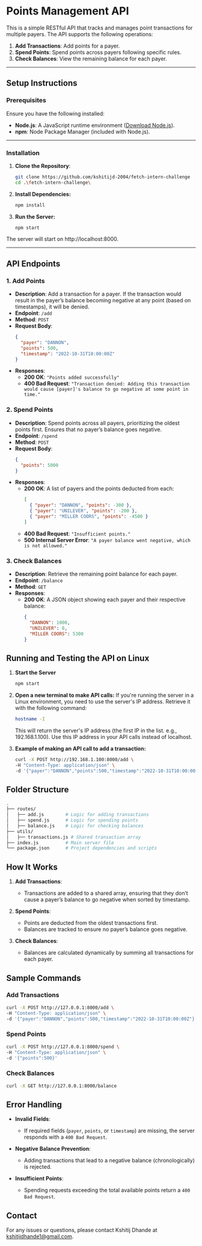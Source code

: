 # Points Management API

This is a simple RESTful API that tracks and manages point transactions for multiple payers. The API supports the following operations:

1. **Add Transactions**: Add points for a payer.
2. **Spend Points**: Spend points across payers following specific rules.
3. **Check Balances**: View the remaining balance for each payer.

---

## Setup Instructions

### Prerequisites

Ensure you have the following installed:
- **Node.js**: A JavaScript runtime environment ([Download Node.js](https://nodejs.org/)).
- **npm**: Node Package Manager (included with Node.js).

---

### Installation

1. **Clone the Repository**:
   ```bash
   git clone https://github.com/kshitijd-2004/fetch-intern-challenge
   cd .\fetch-intern-challenge\
   ```
2. **Install Dependencies:**
   ```bash
   npm install
   ```
3.  **Run the Server:**
    ```bash
    npm start
    ```
The server will start on http://localhost:8000.

---

## API Endpoints

### 1. Add Points

- **Description**: Add a transaction for a payer. If the transaction would result in the payer’s balance becoming negative at any point (based on timestamps), it will be denied.
- **Endpoint**: `/add`
- **Method**: `POST`
- **Request Body**:
  ```json
  {
    "payer": "DANNON",
    "points": 500,
    "timestamp": "2022-10-31T10:00:00Z"
  }

- **Responses**:
  - **200 OK**: `"Points added successfully"`
  - **400 Bad Request**: `"Transaction denied: Adding this transaction would cause [payer]'s balance to go negative at some point in time."`

### 2. Spend Points

- **Description**: Spend points across all payers, prioritizing the oldest points first. Ensures that no payer’s balance goes negative.
- **Endpoint**: `/spend`
- **Method**: `POST`
- **Request Body**:
  ```json
  {
    "points": 5000
  }

- **Responses**:
  - **200 OK**: A list of payers and the points deducted from each:
    ```json
    [
      { "payer": "DANNON", "points": -300 },
      { "payer": "UNILEVER", "points": -200 },
      { "payer": "MILLER COORS", "points": -4500 }
    ]
    ```
  - **400 Bad Request**: `"Insufficient points."`
  - **500 Internal Server Error**: `"A payer balance went negative, which is not allowed."`

### 3. Check Balances

- **Description**: Retrieve the remaining point balance for each payer.
- **Endpoint**: `/balance`
- **Method**: `GET`
- **Responses**:
  - **200 OK**: A JSON object showing each payer and their respective balance:
    ```json
    {
      "DANNON": 1000,
      "UNILEVER": 0,
      "MILLER COORS": 5300
    }
    ```
## Running and Testing the API on Linux

1. **Start the Server**
   
   ```bash
   npm start
   ```
2. **Open a new terminal to make API calls:** If you're running the server in a Linux environment, you need to use the server's IP address. Retrieve it with the following command:
   
   ```bash
   hostname -I
   ```
   This will return the server's IP address (the first IP in the list. e.g., 192.168.1.100). Use this IP address in your API calls instead of localhost.

3. **Example of making an API call to add a transaction:**
   
   ```bash
   curl -X POST http://192.168.1.100:8000/add \
   -H "Content-Type: application/json" \
   -d '{"payer":"DANNON","points":500,"timestamp":"2022-10-31T10:00:00Z"}'
   ```


## Folder Structure

  ```bash
  .
  ├── routes/
  │   ├── add.js        # Logic for adding transactions
  │   ├── spend.js      # Logic for spending points
  │   ├── balance.js    # Logic for checking balances
  ├── utils/
  │   ├── transactions.js # Shared transaction array
  ├── index.js          # Main server file
  └── package.json      # Project dependencies and scripts
  ```

## How It Works

1. **Add Transactions**:
   - Transactions are added to a shared array, ensuring that they don’t cause a payer’s balance to go negative when sorted by timestamp.

2. **Spend Points**:
   - Points are deducted from the oldest transactions first.
   - Balances are tracked to ensure no payer’s balance goes negative.

3. **Check Balances**:
   - Balances are calculated dynamically by summing all transactions for each payer.

## Sample Commands

### Add Transactions

```bash
curl -X POST http://127.0.0.1:8000/add \
-H "Content-Type: application/json" \
-d '{"payer":"DANNON","points":500,"timestamp":"2022-10-31T10:00:00Z"}'
```

### Spend Points
```bash
curl -X POST http://127.0.0.1:8000/spend \
-H "Content-Type: application/json" \
-d '{"points":500}'
```

### Check Balances
```bash
curl -X GET http://127.0.0.1:8000/balance
```

## Error Handling

- **Invalid Fields**:
  - If required fields (`payer`, `points`, or `timestamp`) are missing, the server responds with a `400 Bad Request`.

- **Negative Balance Prevention**:
  - Adding transactions that lead to a negative balance (chronologically) is rejected.

- **Insufficient Points**:
  - Spending requests exceeding the total available points return a `400 Bad Request`.

## Contact

For any issues or questions, please contact Kshitij Dhande at kshitijdhande1@gmail.com.

